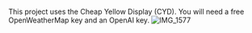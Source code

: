 This project uses the Cheap Yellow Display (CYD).  You will need a free OpenWeatherMap key and an OpenAI key.
![IMG_1577](https://github.com/user-attachments/assets/b96f4b74-9d93-4a9d-a341-9bf10d177ebd)
